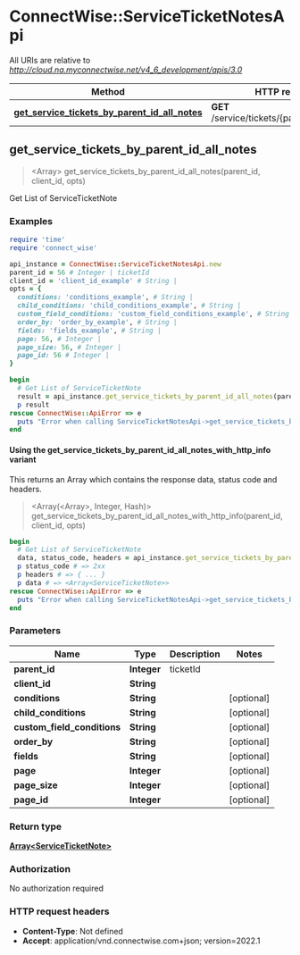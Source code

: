 # ConnectWise::ServiceTicketNotesApi

All URIs are relative to *http://cloud.na.myconnectwise.net/v4_6_development/apis/3.0*

| Method | HTTP request | Description |
| ------ | ------------ | ----------- |
| [**get_service_tickets_by_parent_id_all_notes**](ServiceTicketNotesApi.md#get_service_tickets_by_parent_id_all_notes) | **GET** /service/tickets/{parentId}/allNotes | Get List of ServiceTicketNote |


## get_service_tickets_by_parent_id_all_notes

> <Array<ServiceTicketNote>> get_service_tickets_by_parent_id_all_notes(parent_id, client_id, opts)

Get List of ServiceTicketNote

### Examples

```ruby
require 'time'
require 'connect_wise'

api_instance = ConnectWise::ServiceTicketNotesApi.new
parent_id = 56 # Integer | ticketId
client_id = 'client_id_example' # String | 
opts = {
  conditions: 'conditions_example', # String | 
  child_conditions: 'child_conditions_example', # String | 
  custom_field_conditions: 'custom_field_conditions_example', # String | 
  order_by: 'order_by_example', # String | 
  fields: 'fields_example', # String | 
  page: 56, # Integer | 
  page_size: 56, # Integer | 
  page_id: 56 # Integer | 
}

begin
  # Get List of ServiceTicketNote
  result = api_instance.get_service_tickets_by_parent_id_all_notes(parent_id, client_id, opts)
  p result
rescue ConnectWise::ApiError => e
  puts "Error when calling ServiceTicketNotesApi->get_service_tickets_by_parent_id_all_notes: #{e}"
end
```

#### Using the get_service_tickets_by_parent_id_all_notes_with_http_info variant

This returns an Array which contains the response data, status code and headers.

> <Array(<Array<ServiceTicketNote>>, Integer, Hash)> get_service_tickets_by_parent_id_all_notes_with_http_info(parent_id, client_id, opts)

```ruby
begin
  # Get List of ServiceTicketNote
  data, status_code, headers = api_instance.get_service_tickets_by_parent_id_all_notes_with_http_info(parent_id, client_id, opts)
  p status_code # => 2xx
  p headers # => { ... }
  p data # => <Array<ServiceTicketNote>>
rescue ConnectWise::ApiError => e
  puts "Error when calling ServiceTicketNotesApi->get_service_tickets_by_parent_id_all_notes_with_http_info: #{e}"
end
```

### Parameters

| Name | Type | Description | Notes |
| ---- | ---- | ----------- | ----- |
| **parent_id** | **Integer** | ticketId |  |
| **client_id** | **String** |  |  |
| **conditions** | **String** |  | [optional] |
| **child_conditions** | **String** |  | [optional] |
| **custom_field_conditions** | **String** |  | [optional] |
| **order_by** | **String** |  | [optional] |
| **fields** | **String** |  | [optional] |
| **page** | **Integer** |  | [optional] |
| **page_size** | **Integer** |  | [optional] |
| **page_id** | **Integer** |  | [optional] |

### Return type

[**Array&lt;ServiceTicketNote&gt;**](ServiceTicketNote.md)

### Authorization

No authorization required

### HTTP request headers

- **Content-Type**: Not defined
- **Accept**: application/vnd.connectwise.com+json; version=2022.1

